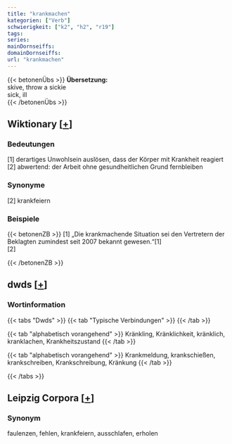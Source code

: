 ```yaml
---
title: "krankmachen"
kategorien: ["Verb"]
schwierigkeit: ["k2", "h2", "r19"]
tags:
series:
mainDornseiffs:
domainDornseiffs:
url: "krankmachen"
---
```


{{< betonenÜbs >}}
**Übersetzung:**  
skive, throw a sickie  
sick, ill  
{{< /betonenÜbs >}}

## Wiktionary [[+](https://de.wiktionary.org/wiki/krankmachen)]

### Bedeutungen
[1] derartiges Unwohlsein auslösen, dass der Körper mit Krankheit reagiert  
[2] abwertend: der Arbeit ohne gesundheitlichen Grund fernbleiben  

### Synonyme
[2] krankfeiern  

### Beispiele
{{< betonenZB >}}
[1] „Die krankmachende Situation sei den Vertretern der Beklagten zumindest seit 2007 bekannt gewesen.“[1]  
[2]  

{{< /betonenZB >}}


## dwds [[+](https://www.dwds.de/wb/krankmachen)]

### Wortinformation
{{< tabs "Dwds" >}}
{{< tab "Typische Verbindungen" >}}
{{< /tab >}}

{{< tab "alphabetisch vorangehend" >}}
Kränkling, Kränklichkeit, kränklich, kranklachen, Krankheitszustand
{{< /tab >}}

{{< tab "alphabetisch vorangehend" >}}
Krankmeldung, krankschießen, krankschreiben, Krankschreibung, Kränkung
{{< /tab >}}

{{< /tabs >}}

## Leipzig Corpora [[+](https://corpora.uni-leipzig.de/en/res?word=krankmachen&corpusId=deu_newscrawl-public_2018)]


### Synonym
faulenzen, fehlen, krankfeiern, ausschlafen, erholen

